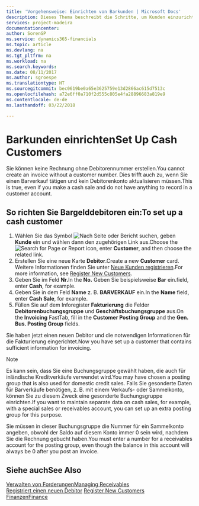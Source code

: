 ```yaml
---
title: 'Vorgehensweise: Einrichten von Barkunden | Microsoft Docs'
description: Dieses Thema beschreibt die Schritte, um Kunden einzurichten, der in bar bezahlt.
services: project-madeira
documentationcenter: 
author: SorenGP
ms.service: dynamics365-financials
ms.topic: article
ms.devlang: na
ms.tgt_pltfrm: na
ms.workload: na
ms.search.keywords: 
ms.date: 08/11/2017
ms.author: sgroespe
ms.translationtype: HT
ms.sourcegitcommit: bec0619be0a65e3625759e13d2866ac615d7513c
ms.openlocfilehash: a72e6ff0a710f2d555c805e4fa28896683a819e9
ms.contentlocale: de-de
ms.lasthandoff: 03/22/2018

---
```

# <a name="set-up-cash-customers"></a><span data-ttu-id="6f306-103">Barkunden einrichten</span><span class="sxs-lookup"><span data-stu-id="6f306-103">Set Up Cash Customers</span></span>
<span data-ttu-id="6f306-104">Sie können keine Rechnung ohne Debitorennummer erstellen.</span><span class="sxs-lookup"><span data-stu-id="6f306-104">You cannot create an invoice without a customer number.</span></span> <span data-ttu-id="6f306-105">Dies trifft auch zu, wenn Sie einen Barverkauf tätigen und kein Debitorenkonto aktualisieren müssen.</span><span class="sxs-lookup"><span data-stu-id="6f306-105">This is true, even if you make a cash sale and do not have anything to record in a customer account.</span></span>  

## <a name="to-set-up-a-cash-customer"></a><span data-ttu-id="6f306-106">So richten Sie Bargelddebitoren ein:</span><span class="sxs-lookup"><span data-stu-id="6f306-106">To set up a cash customer</span></span>  
1.  <span data-ttu-id="6f306-107">Wählen Sie das Symbol ![Nach Seite oder Bericht suchen](media/ui-search/search_small.png "Symbol Nach Seite oder Bericht suchen"), geben **Kunde** ein und wählen dann den zugehörigen Link aus.</span><span class="sxs-lookup"><span data-stu-id="6f306-107">Choose the ![Search for Page or Report](media/ui-search/search_small.png "Search for Page or Report icon") icon, enter **Customer**, and then choose the related link.</span></span>  
2.  <span data-ttu-id="6f306-108">Erstellen Sie eine neue Karte **Debitor**.</span><span class="sxs-lookup"><span data-stu-id="6f306-108">Create a new **Customer** card.</span></span> <span data-ttu-id="6f306-109">Weitere Informationen finden Sie unter [Neue Kunden registrieren](sales-how-register-new-customers.md).</span><span class="sxs-lookup"><span data-stu-id="6f306-109">For more information, see [Register New Customers](sales-how-register-new-customers.md).</span></span>
3.  <span data-ttu-id="6f306-110">Geben Sie im Feld **Nr.**</span><span class="sxs-lookup"><span data-stu-id="6f306-110">In the **No.**</span></span> <span data-ttu-id="6f306-111">Geben Sie beispielsweise **Bar** ein.</span><span class="sxs-lookup"><span data-stu-id="6f306-111">field, enter **Cash**, for example.</span></span>  
4.  <span data-ttu-id="6f306-112">Geben Sie in dem Feld **Name** z. B. **BARVERKAUF** ein.</span><span class="sxs-lookup"><span data-stu-id="6f306-112">In the **Name** field, enter **Cash Sale**, for example.</span></span>  
5.  <span data-ttu-id="6f306-113">Füllen Sie auf dem Inforegister **Fakturierung** die Felder **Debitorenbuchungsgruppe** und **Geschäftsbuchungsgruppe** aus.</span><span class="sxs-lookup"><span data-stu-id="6f306-113">On the **Invoicing** FastTab, fill in the **Customer Posting Group** and the **Gen. Bus. Posting Group** fields.</span></span>  

 <span data-ttu-id="6f306-114">Sie haben jetzt einen neuen Debitor und die notwendigen Informationen für die Fakturierung eingerichtet.</span><span class="sxs-lookup"><span data-stu-id="6f306-114">Now you have set up a customer that contains sufficient information for invoicing.</span></span>  

> [!NOTE]  
>  <span data-ttu-id="6f306-115">Es kann sein, dass Sie eine Buchungsgruppe gewählt haben, die auch für inländische Kreditverkäufe verwendet wird.</span><span class="sxs-lookup"><span data-stu-id="6f306-115">You may have chosen a posting group that is also used for domestic credit sales.</span></span> <span data-ttu-id="6f306-116">Falls Sie gesonderte Daten für Barverkäufe benötigen, z. B. mit einem Verkaufs- oder Sammelkonto, können Sie zu diesem Zweck eine gesonderte Buchungsgruppe einrichten.</span><span class="sxs-lookup"><span data-stu-id="6f306-116">If you want to maintain separate data on cash sales, for example, with a special sales or receivables account, you can set up an extra posting group for this purpose.</span></span>  
>   
>  <span data-ttu-id="6f306-117">Sie müssen in dieser Buchungsgruppe die Nummer für ein Sammelkonto angeben, obwohl der Saldo auf diesem Konto immer 0 sein wird, nachdem Sie die Rechnung gebucht haben.</span><span class="sxs-lookup"><span data-stu-id="6f306-117">You must enter a number for a receivables account for the posting group, even though the balance in this account will always be 0 after you post an invoice.</span></span>  

## <a name="see-also"></a><span data-ttu-id="6f306-118">Siehe auch</span><span class="sxs-lookup"><span data-stu-id="6f306-118">See Also</span></span>
[<span data-ttu-id="6f306-119">Verwalten von Forderungen</span><span class="sxs-lookup"><span data-stu-id="6f306-119">Managing Receivables</span></span>](receivables-manage-receivables.md)  
<span data-ttu-id="6f306-120">[Registriert einen neuen Debitor](sales-how-register-new-customers.md)  </span><span class="sxs-lookup"><span data-stu-id="6f306-120">[Register New Customers](sales-how-register-new-customers.md)  </span></span>  
[<span data-ttu-id="6f306-121">Finanzen</span><span class="sxs-lookup"><span data-stu-id="6f306-121">Finance</span></span>](finance.md)  


